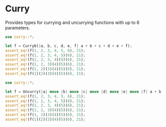
# Curry

Provides types for currying and uncurrying functions with up to 6 parameters.

```rust
use curry::*;

let f = Curry6(|a, b, c, d, e, f| a + b + c + d + e + f);
assert_eq!(f(1, 2, 3, 4, 5, 6), 21);
assert_eq!(f(1, 2, 3, 4, 5)(6), 21);
assert_eq!(f(1, 2, 3, 4)(5)(6), 21);
assert_eq!(f(1, 2, 3)(4)(5)(6), 21);
assert_eq!(f(1, 2)(3)(4)(5)(6), 21);
assert_eq!(f(1)(2)(3)(4)(5)(6), 21);
```

```rust
use curry::*;

let f = Uncurry(|a| move |b| move |c| move |d| move |e| move |f| a + b + c + d + e + f);
assert_eq!(f(1, 2, 3, 4, 5, 6), 21);
assert_eq!(f(1, 2, 3, 4, 5)(6), 21);
assert_eq!(f(1, 2, 3, 4)(5)(6), 21);
assert_eq!(f(1, 2, 3)(4)(5)(6), 21);
assert_eq!(f(1, 2)(3)(4)(5)(6), 21);
assert_eq!(f(1)(2)(3)(4)(5)(6), 21);
```
